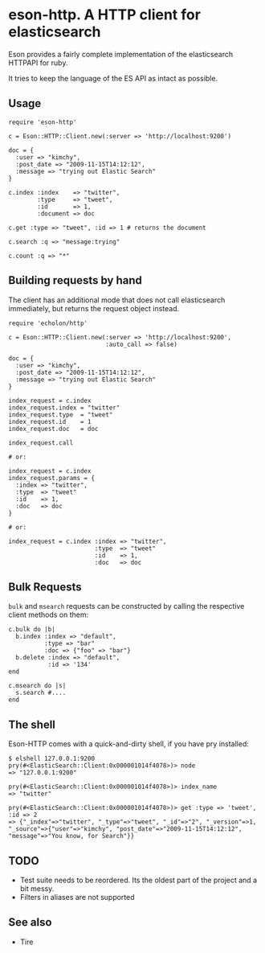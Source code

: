 # eson-http. A HTTP client for elasticsearch

Eson provides a fairly complete implementation of the elasticsearch HTTPAPI for ruby.

It tries to keep the language of the ES API as intact as possible.

## Usage

    require 'eson-http'

    c = Eson::HTTP::Client.new(:server => 'http://localhost:9200')
    
    doc = {
      :user => "kimchy",
      :post_date => "2009-11-15T14:12:12",
      :message => "trying out Elastic Search"
    }

    c.index :index    => "twitter",
            :type     => "tweet",
            :id       => 1,
            :document => doc

    c.get :type => "tweet", :id => 1 # returns the document

    c.search :q => "message:trying"

    c.count :q => "*"

## Building requests by hand

The client has an additional mode that does not call elasticsearch  immediately, but returns the request object instead.

    require 'echolon/http'

    c = Eson::HTTP::Client.new(:server => 'http://localhost:9200',
                               :auto_call => false)
    
    doc = {
      :user => "kimchy",
      :post_date => "2009-11-15T14:12:12",
      :message => "trying out Elastic Search"
    }

    index_request = c.index
    index_request.index = "twitter"
    index_request.type  = "tweet"
    index_request.id    = 1
    index_request.doc   = doc

    index_request.call

    # or:

    index_request = c.index
    index_request.params = {
      :index => "twitter",
      :type  => "tweet"
      :id    => 1,
      :doc   => doc
    }

    # or:

    index_request = c.index :index => "twitter",
                            :type  => "tweet"
                            :id    => 1,
                            :doc   => doc

## Bulk Requests

`bulk` and `msearch` requests can be constructed by calling the respective client methods on them:


```
c.bulk do |b|
  b.index :index => "default",
          :type => "bar"
          :doc => {"foo" => "bar"}
  b.delete :index => "default",
           :id => '134'
end

c.msearch do |s|
  s.search #....
end
```

## The shell

Eson-HTTP comes with a quick-and-dirty shell, if you have pry installed:

    $ elshell 127.0.0.1:9200
    pry(#<ElasticSearch::Client:0x000001014f4078>)> node
    => "127.0.0.1:9200"

    pry(#<ElasticSearch::Client:0x000001014f4078>)> index_name
    => "twitter"

    pry(#<ElasticSearch::Client:0x000001014f4078>)> get :type => 'tweet', :id => 2
    => {"_index"=>"twitter", "_type"=>"tweet", "_id"=>"2", "_version"=>1, "_source"=>{"user"=>"kimchy", "post_date"=>"2009-11-15T14:12:12", "message"=>"You know, for Search"}}
    

## TODO

* Test suite needs to be reordered. Its the oldest part of the project and a bit messy.
* Filters in aliases are not supported

## See also

* Tire